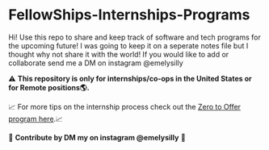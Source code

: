 # FellowShips-Internships-Programs
Hi! Use this repo to share and keep track of software and tech programs for the upcoming future! I was going to keep it on a seperate notes file but I thought why not share it with the world! If you would like to add or collaborate send me a DM on instagram @emelysilly

:warning: **This repository is only for internships/co-ops in the United States or for Remote positions:earth_americas:.**

📈 For more tips on the internship process check out the [Zero to Offer program here](https://www.pittcs.wiki/zero-to-offer).📈

🤗 **Contribute by DM my on instagram @emelysilly**  🤗
